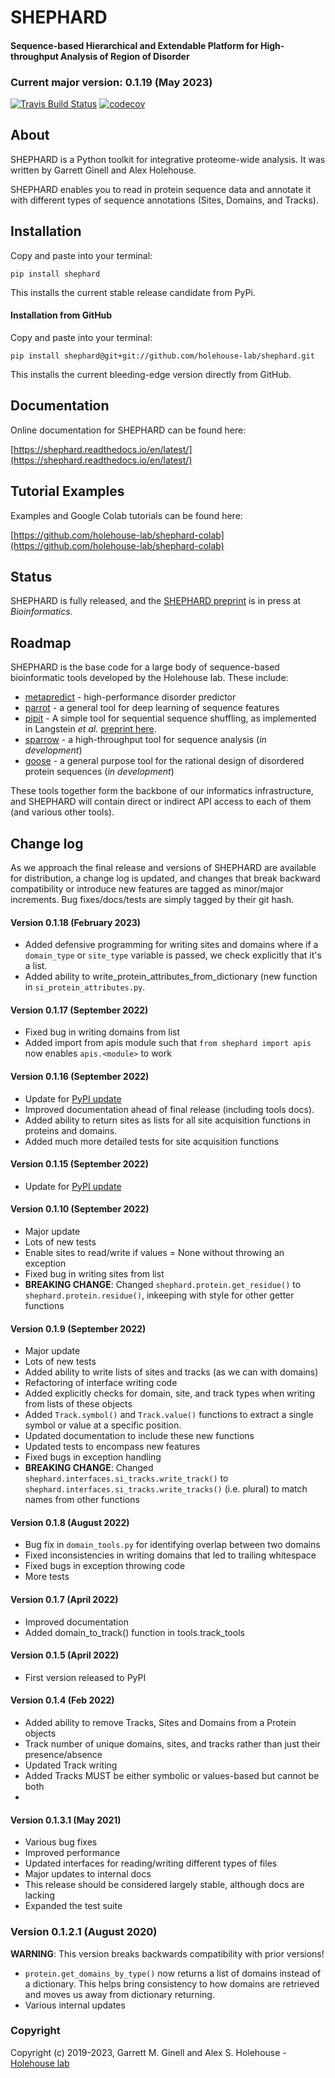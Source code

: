 SHEPHARD
==============================
#### Sequence-based Hierarchical and Extendable Platform for High-throughput Analysis of Region of Disorder


### Current major version: 0.1.19 (May 2023)

[//]: # (Badges)
[![Travis Build Status](https://travis-ci.com/REPLACE_WITH_OWNER_ACCOUNT/shephard.svg?branch=master)](https://travis-ci.com/REPLACE_WITH_OWNER_ACCOUNT/shephard)
[![codecov](https://codecov.io/gh/REPLACE_WITH_OWNER_ACCOUNT/shephard/branch/master/graph/badge.svg)](https://codecov.io/gh/REPLACE_WITH_OWNER_ACCOUNT/shephard/branch/master)


## About
SHEPHARD is a Python toolkit for integrative proteome-wide analysis. It was written by Garrett Ginell and Alex Holehouse.

SHEPHARD enables you to read in protein sequence data and annotate it with different types of sequence annotations (Sites, Domains, and Tracks).
  

## Installation
Copy and paste into your terminal:

	pip install shephard

This installs the current stable release candidate from PyPi.

#### Installation from GitHub

Copy and paste into your terminal:

	pip install shephard@git+git://github.com/holehouse-lab/shephard.git

This installs the current bleeding-edge version directly from GitHub.


## Documentation
Online documentation for SHEPHARD can be found here:

[https://shephard.readthedocs.io/en/latest/](https://shephard.readthedocs.io/en/latest/)

## Tutorial Examples
Examples and Google Colab tutorials can be found here: 

[https://github.com/holehouse-lab/shephard-colab](https://github.com/holehouse-lab/shephard-colab)

## Status
SHEPHARD is fully released, and the [SHEPHARD preprint](http://dx.doi.org/10.1101/2022.09.18.508433) is in press at *Bioinformatics*.

## Roadmap
SHEPHARD is the base code for a large body of sequence-based bioinformatic tools developed by the Holehouse lab. These include:

* [metapredict](https://github.com/idptools/metapredict) - high-performance disorder predictor
* [parrot](https://github.com/idptools/parrot) - a general tool for deep learning of sequence features
* [pipit](https://github.com/idptools/PIPIT) - A simple tool for sequential sequence shuffling, as implemented in Langstein *et al.* [preprint here](https://www.biorxiv.org/content/10.1101/2022.02.10.480018v1).
* [sparrow](https://github.com/idptools/sparrow) - a high-throughput tool for sequence analysis (*in development*)
* [goose](https://github.com/idptools/goose) - a general purpose tool for the rational design of disordered protein sequences (*in development*)


These tools together form the backbone of our informatics infrastructure, and SHEPHARD will contain direct or indirect API access to each of them (and various other tools).

## Change log
As we approach the final release and versions of SHEPHARD are available for distribution, a change log is updated, and changes that break backward compatibility or introduce new features are tagged as minor/major increments. Bug fixes/docs/tests are simply tagged by their git hash.


#### Version 0.1.18 (February 2023)
* Added defensive programming for writing sites and domains where if a `domain_type` or `site_type` variable is passed, we check explicitly that it's a list.
* Added ability to write_protein_attributes_from_dictionary (new function in `si_protein_attributes.py`.


#### Version 0.1.17 (September 2022)
* Fixed bug in writing domains from list
* Added import from apis module such that `from shephard import apis` now enables `apis.<module>` to work

#### Version 0.1.16 (September 2022)
* Update for [PyPI update](https://pypi.org/project/shephard/)
* Improved documentation ahead of final release (including tools docs).
* Added ability to return sites as lists for all site acquisition functions in proteins and domains.
* Added much more detailed tests for site acquisition functions 


#### Version 0.1.15 (September 2022)
* Update for [PyPI update](https://pypi.org/project/shephard/)

#### Version 0.1.10 (September 2022)
* Major update 
* Lots of new tests 
* Enable sites to read/write if values = None without throwing an exception
* Fixed bug in writing sites from list
* **BREAKING CHANGE**: Changed `shephard.protein.get_residue()` to `shephard.protein.residue()`, inkeeping with style for other getter functions


#### Version 0.1.9 (September 2022)
* Major update
* Lots of new tests
* Added ability to write lists of sites and tracks (as we can with domains)
* Refactoring of interface writing code
* Added explicitly checks for domain, site, and track types when writing from lists of these objects
* Added `Track.symbol()` and `Track.value()` functions to extract a single symbol or value at a specific position.
* Updated documentation to include these new functions
* Updated tests to encompass new features
* Fixed bugs in exception handling
* **BREAKING CHANGE**: Changed `shephard.interfaces.si_tracks.write_track()` to `shephard.interfaces.si_tracks.write_tracks()` (i.e. plural) to match names from other functions


#### Version 0.1.8 (August 2022)
* Bug fix in `domain_tools.py` for identifying overlap between two domains
* Fixed inconsistencies in writing domains that led to trailing whitespace
* Fixed bugs in exception throwing code
* More tests

#### Version 0.1.7 (April 2022)
* Improved documentation
* Added domain_to_track() function in tools.track_tools


#### Version 0.1.5 (April 2022)
* First version released to PyPI

#### Version 0.1.4 (Feb 2022)
* Added ability to remove Tracks, Sites and Domains from a Protein objects
* Track number of unique domains, sites, and tracks rather than just their presence/absence
* Updated Track writing
* Added Tracks MUST be either symbolic or values-based but cannot be both
* 

#### Version 0.1.3.1 (May 2021)
* Various bug fixes
* Improved performance 
* Updated interfaces for reading/writing different types of files
* Major updates to internal docs
* This release should be considered largely stable, although docs are lacking
* Expanded the test suite


### Version 0.1.2.1 (August 2020)
**WARNING**: This version breaks backwards compatibility with prior versions!

* `protein.get_domains_by_type()` now returns a list of domains instead of a dictionary. This helps bring consistency to how domains are retrieved and moves us away from dictionary returning.
* Various internal updates 

### Copyright

Copyright (c) 2019-2023, Garrett M. Ginell and Alex S. Holehouse  - [Holehouse lab](http://holehouse.wustl.edu/)


